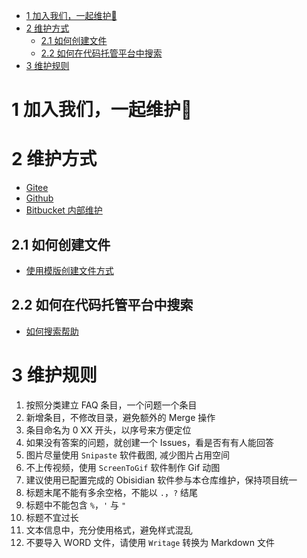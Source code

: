 - [1 加入我们，一起维护🎉](#1%20%E5%8A%A0%E5%85%A5%E6%88%91%E4%BB%AC%EF%BC%8C%E4%B8%80%E8%B5%B7%E7%BB%B4%E6%8A%A4%F0%9F%8E%89)
- [2 维护方式](#2%20%E7%BB%B4%E6%8A%A4%E6%96%B9%E5%BC%8F)
	- [2.1 如何创建文件](#2.1%20%E5%A6%82%E4%BD%95%E5%88%9B%E5%BB%BA%E6%96%87%E4%BB%B6)
	- [2.2 如何在代码托管平台中搜索](#2.2%20%E5%A6%82%E4%BD%95%E5%9C%A8%E4%BB%A3%E7%A0%81%E6%89%98%E7%AE%A1%E5%B9%B3%E5%8F%B0%E4%B8%AD%E6%90%9C%E7%B4%A2)
- [3 维护规则](#3%20%E7%BB%B4%E6%8A%A4%E8%A7%84%E5%88%99)

# 1 加入我们，一起维护🎉

# 2 维护方式

- [Gitee](https://gitee.com/yzydeer/BuR-FAQ)
- [Github](https://github.com/Yunis-YuanZhiyi/BR-CN-FAQ)
- [Bitbucket 内部维护](https://bitbucket.br-automation.com/projects/FIWW/repos/faq/browse)

## 2.1 如何创建文件

- [使用模版创建文件方式](使用模版创建文件方式.md)

## 2.2 如何在代码托管平台中搜索

- [如何搜索帮助](/C01_其他/007如何搜索帮助.md)

# 3 维护规则

1. 按照分类建立 FAQ 条目，一个问题一个条目
2. 新增条目，不修改目录，避免额外的 Merge 操作
3. 条目命名为 0 XX 开头，以序号来方便定位
4. 如果没有答案的问题，就创建一个 Issues，看是否有有人能回答
5. 图片尽量使用 `Snipaste` 软件截图, 减少图片占用空间
6. 不上传视频，使用 `ScreenToGif` 软件制作 Gif 动图
7. 建议使用已配置完成的 Obisidian 软件参与本仓库维护，保持项目统一
8. 标题末尾不能有多余空格，不能以 `.`，`?` 结尾
9. 标题中不能包含 `%`，`'` 与 `"`
10. 标题不宜过长
11. 文本信息中，充分使用格式，避免样式混乱
12. 不要导入 WORD 文件，请使用 `Writage` 转换为 Markdown 文件

